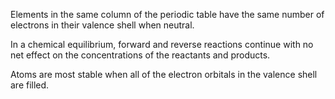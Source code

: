 Elements in the same column of the periodic table have the same number of electrons in their valence shell when neutral.

In a chemical equilibrium, forward and reverse reactions continue with no net effect on the concentrations of the reactants and products.

Atoms are most stable when all of the electron orbitals in the valence shell are filled.